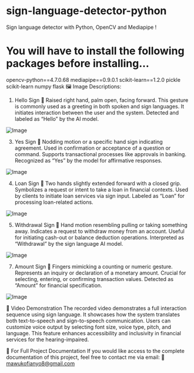 # sign-language-detector-python

Sign language detector with Python, OpenCV and Mediapipe !

# You will have to install the following packages before installing...

opencv-python==4.7.0.68
mediapipe==0.9.0.1
scikit-learn==1.2.0
pickle
scikit-learn
numpy
flask
🖼️ Image Descriptions:
1. Hello Sign
📸 Raised right hand, palm open, facing forward.
This gesture is commonly used as a greeting in both spoken and sign languages.
It initiates interaction between the user and the system.
Detected and labeled as “Hello” by the AI model.

![Image](https://github.com/user-attachments/assets/5966305f-1209-4e78-82be-2cdd5ce05fff)

3. Yes Sign
📸 Nodding motion or a specific hand sign indicating agreement.
Used in confirmation or acceptance of a question or command.
Supports transactional processes like approvals in banking.
Recognized as “Yes” by the model for affirmative responses.

![Image](https://github.com/user-attachments/assets/966ba0d8-151f-4845-a9cd-15eeadfd1547)

4. Loan Sign
📸 Two hands slightly extended forward with a closed grip.
Symbolizes a request or intent to take a loan in financial contexts.
Used by clients to initiate loan services via sign input.
Labeled as “Loan” for processing loan-related actions.

![Image](https://github.com/user-attachments/assets/72ab0589-511a-4b9d-9426-96845286817a)

5. Withdrawal Sign
📸 Hand motion resembling pulling or taking something away.
Indicates a request to withdraw money from an account.
Useful for initiating cash-out or balance deduction operations.
Interpreted as “Withdrawal” by the sign language AI model.

![Image](https://github.com/user-attachments/assets/0a4f8e2f-a139-458f-9194-816bc3679cd5)

7. Amount Sign
📸 Fingers mimicking a counting or numeric gesture.
Represents an inquiry or declaration of a monetary amount.
Crucial for selecting, entering, or confirming transaction values.
Detected as “Amount” for financial specification.

![Image](https://github.com/user-attachments/assets/388facb9-633e-4a5f-a567-2a682dd1c2ee)

🎥 Video Demonstration
The recorded video demonstrates a full interaction sequence using sign language.
It showcases how the system translates both text-to-speech and sign-to-speech communication.
Users can customize voice output by selecting font size, voice type, pitch, and language.
This feature enhances accessibility and inclusivity in financial services for the hearing-impaired.

📄 For Full Project Documentation
If you would like access to the complete documentation of this project, feel free to contact me via email:
📧 mawukofianyo8@gmail.com




